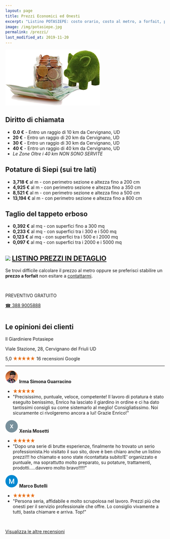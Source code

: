 ```yaml
---
layout: page
title: Prezzi Economici ed Onesti
excerpt: "Listino POTASIEPE: costo orario, costo al metro, a forfait, prezzi economici ed onesti di un giardiniere specializzato in pulizia giardini, potatura siepe, taglio erba .."
image: /img/potasiepe.jpg
permalink: /prezzi/
last_modified_at: 2019-11-20
---
```

![prezzi economici e onesti](/img/porcellino.png  "prezzi economici e onesti")

## Diritto di chiamata

- **0.0 €** - Entro un raggio di 10 km da Cervignano, UD
- **20 €** - Entro un raggio di 20 km da Cervignano, UD
- **30 €** - Entro un raggio di 30 km da Cervignano, UD
- **40 €** - Entro un raggio di 40 km da Cervignano, UD
- *Le Zone Oltre i 40 km NON SONO SERVITE*

## Potature di Siepi (sui tre lati)

- **3,718 €** al m - con perimetro sezione e altezza fino a 200 cm
- **4,925 €** al m - con perimetro sezione e altezza fino a 350 cm
- **8,521 €** al m - con perimetro sezione e altezza fino a 500 cm
- **13,194 €** al m - con perimetro sezione e altezza fino a 800 cm

## Taglio del tappeto erboso

- **0,392 €** al mq - con superfici fino a 300 mq
- **0,233 €** al mq - con superfici tra i 300 e i 500 mq
- **0,123 €** al mq - con superfici tra i 500 e i 2000 mq
- **0,097 €** al mq - con superfici tra i 2000 e i 5000 mq

## <img src="{{ site.baseurl }}/img/icon-pdf.svg" style="display:inline"> [**LISTINO PREZZI IN DETAGLIO**](/download/prezzi-potasiepe-2018.pdf)

Se trovi difficile calcolare il prezzo al metro oppure se preferisci stabilire un **prezzo a forfait** non esitare a [contattarmi](/contatti/ "Richiedi maggiori informazioni").


<br/>
<div class="text-center">
  <p class="h3">PREVENTIVO GRATUITO</p>
  <a title="Chiama adesso per un preventivo gratuito e senza impegno" href="tel:+393889005888" class="button">&#9742; 388 9005888</a>
</div>
<br/>

## Le opinioni dei clienti
<p class="h3">Il Giardiniere Potasiepe</p>
Viale Stazione, 28, Cervignano del Friuli UD

<span class="rtng">5,0</span> <img src="/img/5-stars.png" class="img-inline" alt="5 stelle recensioni clienti" title="5 stelle recensioni Google"/> 16 recensioni Google

<hr/>

<img src="/img/user.jpg" class="img-inline" alt="avatar cliente 1" title="avatar cliente"/> **Irma Simona Guarracino**
- <img src="/img/5-stars.png" class="img-inline" alt="recensione a 5 stelle" title="recensione a 5 stelle"/>
- "Precisissimo, puntuale, veloce, competente! Il lavoro di potatura è stato eseguito benissimo, Enrico ha lasciato il giardino in ordine e ci ha dato tantissimi consigli su come sistemarlo al meglio! Consigliatissimo. Noi sicuramente ci rivolgeremo ancora a lui! Grazie Enrico!"

<img src="/img/user1.jpg" class="img-inline" alt="avatar cliente 2" title="avatar cliente"/> **Xenia Mosetti**
- <img src="/img/5-stars.png" class="img-inline" alt="recensione a 5 stelle" title="recensione a 5 stelle"/>
- "Dopo una serie di brutte esperienze, finalmente ho trovato un serio professionista.Ho visitato il suo sito, dove è ben chiaro anche un listino prezzi!!! ho chiamato e sono state ricontattata subito!E’ organizzato e puntuale, ma soprattutto molto preparato, su potature, trattamenti, prodotti.....davvero molto bravo!!!!!"

<img src="/img/user2.jpg" class="img-inline" alt="avatar cliente 3" title="avatar cliente"/> **Marco Butelli**
- <img src="/img/5-stars.png" class="img-inline" alt="recensione a 5 stelle" title="recensione a 5 stelle"/>
- "Persona seria, affidabile e molto scrupolosa nel lavoro. Prezzi più che onesti per il servizio professionale che offre. Lo consiglio vivamente a tutti, basta chiamare e arriva. Top!"

<br/>

<a href="https://www.google.com/maps/place/Il+Giardiniere+Potasiepe/@45.8232958,13.3407708,17z/data=!3m1!4b1!4m5!3m4!1s0x477ba4bc0a323cfb:0x1bdade2ecb278885!8m2!3d45.8232958!4d13.3429595" aria-label="recensioni Google" target="_blank" rel="noopener"> Visualizza le altre recensioni </a>
